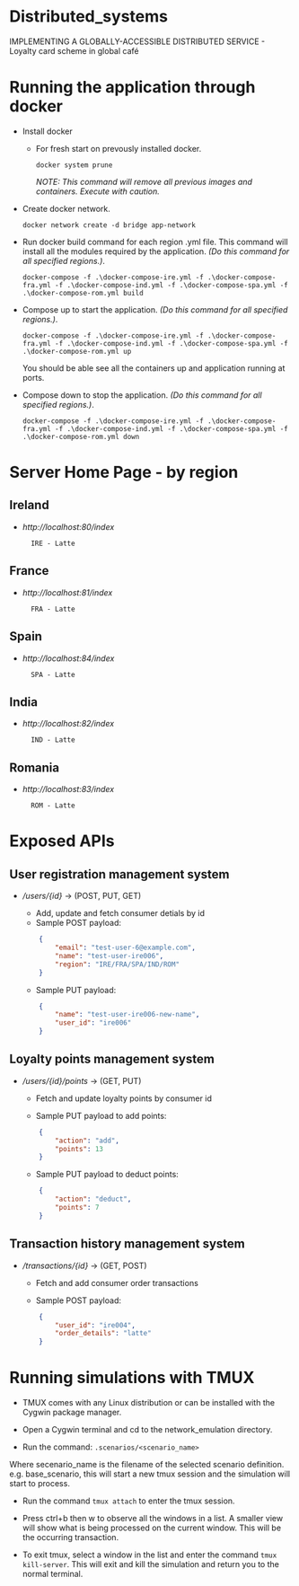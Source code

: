 # Distributed_systems
IMPLEMENTING A GLOBALLY-ACCESSIBLE DISTRIBUTED SERVICE - Loyalty card scheme in global café

# Running the application through docker
- Install docker
    - For fresh start on prevously installed docker.

        ```docker system prune```
        
        *NOTE: This command will remove all previous images and containers. Execute with caution.*
- Create docker network.

    ```docker network create -d bridge app-network```
- Run docker build command for each region .yml file. This command will install all the modules required by the application. *(Do this command for all specified regions.)*.

    ```docker-compose -f .\docker-compose-ire.yml -f .\docker-compose-fra.yml -f .\docker-compose-ind.yml -f .\docker-compose-spa.yml -f .\docker-compose-rom.yml build```
- Compose up to start the application. *(Do this command for all specified regions.)*.

    ```docker-compose -f .\docker-compose-ire.yml -f .\docker-compose-fra.yml -f .\docker-compose-ind.yml -f .\docker-compose-spa.yml -f .\docker-compose-rom.yml up```

    You should be able see all the containers up and application running at ports.
- Compose down to stop the application. *(Do this command for all specified regions.)*.

    ```docker-compose -f .\docker-compose-ire.yml -f .\docker-compose-fra.yml -f .\docker-compose-ind.yml -f .\docker-compose-spa.yml -f .\docker-compose-rom.yml down```

# Server Home Page - by region
## Ireland
- *http://localhost:80/index*

        IRE - Latte
## France
- *http://localhost:81/index*

        FRA - Latte

## Spain
- *http://localhost:84/index*

        SPA - Latte

## India
- *http://localhost:82/index*

        IND - Latte

## Romania
- *http://localhost:83/index*

        ROM - Latte

# Exposed APIs
## User registration management system
- */users/{id}* -> (POST, PUT, GET)

    - Add, update and fetch consumer detials by id
    - Sample POST payload:
    
    ```json
        {
            "email": "test-user-6@example.com",
            "name": "test-user-ire006",
            "region": "IRE/FRA/SPA/IND/ROM"
        }  
    ```   
    - Sample PUT payload:

    ```json
        {
            "name": "test-user-ire006-new-name",
            "user_id": "ire006"
        }  
    ```  
## Loyalty points management system
- */users/{id}/points* -> (GET, PUT)
    - Fetch and update loyalty points by consumer id

    - Sample PUT payload to add points:

    ```json
        {
            "action": "add",
            "points": 13
        } 
    ```
    - Sample PUT payload to deduct points:

    ```json
        {
            "action": "deduct",
            "points": 7
        } 
    ```
## Transaction history management system
- */transactions/{id}* ->  (GET, POST)
    - Fetch and add consumer order transactions

    - Sample POST payload:

    ```json
        {
            "user_id": "ire004",
            "order_details": "latte"
        } 
    ```
# Running simulations with TMUX
- TMUX comes with any Linux distribution or can be installed with the Cygwin package manager.

- Open a Cygwin terminal and cd to the network_emulation directory.

- Run the command: ```.scenarios/<scenario_name>```

Where secenario_name is the filename of the selected scenario definition. e.g. base_scenario, this will start a new tmux session and the simulation will start to process.

- Run the command ```tmux attach``` to enter the tmux session.

- Press ctrl+b then w to observe all the windows in a list. A smaller view will show what is being processed on the current window. This will be the occurring transaction.

- To exit tmux, select a window in the list and enter the command ```tmux kill-server```. This will exit and kill the simulation and return you to the normal terminal.

